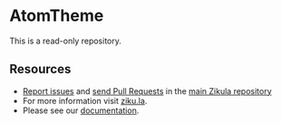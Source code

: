AtomTheme
=========

This is a read-only repository.

Resources
---------

  * [Report issues](https://github.com/zikula/core/issues) and
    [send Pull Requests](https://github.com/zikula/core/pulls)
    in the [main Zikula repository](https://github.com/zikula/core)
  * For more information visit [ziku.la](https://ziku.la/).
  * Please see our [documentation](https://docs.ziku.la).

